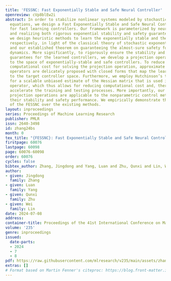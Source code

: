 ```yaml
---
title: 'FESSNC: Fast Exponentially Stable and Safe Neural Controller'
openreview: cVp8blEw2i
abstract: In order to stabilize nonlinear systems modeled by stochastic differential
  equations, we design a Fast Exponentially Stable and Safe Neural Controller (FESSNC)
  for fast learning controllers. Our framework is parameterized by neural networks,
  and realizing both rigorous exponential stability and safety guarantees. Concretely,
  we design heuristic methods to learn the exponentially stable and the safe controllers,
  respectively, in light of the classical theory of stochastic exponential stability
  and our established theorem on guaranteeing the almost-sure safety for stochastic
  dynamics. More significantly, to rigorously ensure the stability and the safety
  guarantees for the learned controllers, we develop a projection operator, projecting
  to the space of exponentially-stable and safe controllers. To reduce the highly
  computational cost for solving the projection operation, approximate projection
  operators are delicately proposed with closed forms that map the learned controllers
  to the target controller space. Furthermore, we employ Hutchinson’s trace estimator
  for a scalable unbiased estimate of the Hessian matrix that is used in the projection
  operator, which thus allows for reducing computational cost and, therefore, can
  accelerate the training and testing processes. More importantly, our approximate
  projection operations are applicable to the nonparametric control methods, improving
  their stability and safety performance. We empirically demonstrate the superiority
  of the FESSNC over the existing methods.
layout: inproceedings
series: Proceedings of Machine Learning Research
publisher: PMLR
issn: 2640-3498
id: zhang24bs
month: 0
tex_title: "{FESSNC}: Fast Exponentially Stable and Safe Neural Controller"
firstpage: 60076
lastpage: 60098
page: 60076-60098
order: 60076
cycles: false
bibtex_author: Zhang, Jingdong and Yang, Luan and Zhu, Qunxi and Lin, Wei
author:
- given: Jingdong
  family: Zhang
- given: Luan
  family: Yang
- given: Qunxi
  family: Zhu
- given: Wei
  family: Lin
date: 2024-07-08
address:
container-title: Proceedings of the 41st International Conference on Machine Learning
volume: '235'
genre: inproceedings
issued:
  date-parts:
  - 2024
  - 7
  - 8
pdf: https://raw.githubusercontent.com/mlresearch/v235/main/assets/zhang24bs/zhang24bs.pdf
extras: []
# Format based on Martin Fenner's citeproc: https://blog.front-matter.io/posts/citeproc-yaml-for-bibliographies/
---
```

